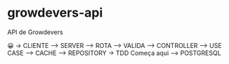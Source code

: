 # growdevers-api
API de Growdevers


😀 -> CLIENTE
    --> SERVER
        --> ROTA
        --> VALIDA
            --> CONTROLLER
                --> USE CASE
                    --> CACHE
                    --> REPOSITORY -> TDD Começa aqui
                        --> POSTGRESQL
